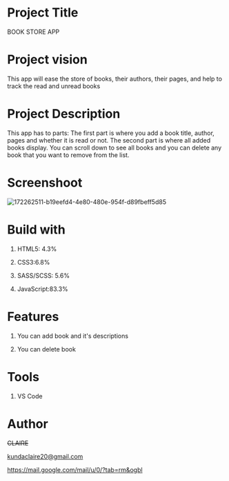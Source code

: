 # Project Title
BOOK STORE APP

# Project vision

This app will ease the store of books, their authors, their pages, and help to track the read and unread books

# Project Description

This app has to parts: The first part is where you add a book title, author, pages and whether it is read or not. The second part is where all added books display. You can scroll down to see all books and you can delete any book that you want to remove from the list.

# Screenshoot
![172262511-b19eefd4-4e80-480e-954f-d89fbeff5d85](https://user-images.githubusercontent.com/106916995/173238603-57ef2b7a-3c41-487e-a6b1-136ab1f91488.png)


# Build with
1. HTML5: 4.3%

2. CSS3:6.8%

3. SASS/SCSS: 5.6%
4. JavaScript:83.3%
# Features
1. You can add book and it's descriptions

2. You can delete book
# Tools
1. VS Code

# Author 
~~CLAIRE~~

kundaclaire20@gmail.com

<https://mail.google.com/mail/u/0/?tab=rm&ogbl>

